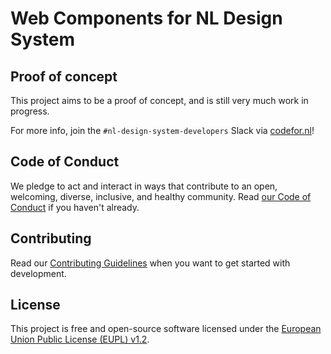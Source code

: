 # Web Components for NL Design System

## Proof of concept

This project aims to be a proof of concept, and is still very much work in progress.

For more info, join the `#nl-design-system-developers` Slack via [codefor.nl](https://codefor.nl)!

## Code of Conduct

We pledge to act and interact in ways that contribute to an open, welcoming, diverse, inclusive, and healthy community. Read [our Code of Conduct](CODE_OF_CONDUCT.md) if you haven't already.

## Contributing

Read our [Contributing Guidelines](CONTRIBUTING.md) when you want to get started with development.

## License

This project is free and open-source software licensed under the [European Union Public License (EUPL) v1.2](LICENSE.md).
